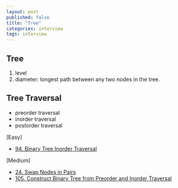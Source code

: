 ```yaml
---
layout: post
published: false
title: "Tree"
categories: interview
tags: interview 
---
```


## Tree

1. level
2. diameter: longest path between any two nodes in the tree. 

## Tree Traversal
- preorder traversal
- inorder traversal
- postorder traversal

[Easy]
- [94. Binary Tree Inorder Traversal](https://leetcode.com/problems/binary-tree-inorder-traversal/)

[Medium]
- [24. Swap Nodes in Pairs](https://leetcode.com/problems/swap-nodes-in-pairs)
- [105. Construct Binary Tree from Preorder and Inorder Traversal](https://leetcode.com/problems/construct-binary-tree-from-preorder-and-inorder-traversal/)